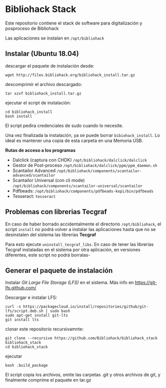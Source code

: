 # Bibliohack Stack 

Este repositorio contiene el stack de software para digitalización y posproceso de Bibliohack

Las aplicaciones se instalan en `/opt/bibliohack`

## Instalar (Ubuntu 18.04)

descargar el paquete de instalación desde:

    wget http://files.bibliohack.org/bibliohack_install.tar.gz

descomprimir el archivo descargado:

    tar xzvf bibliohack_install.tar.gz

ejecutar el script de instalación:

    cd bibliohack_install
    bash install

El script pedira credenciales de sudo cuando lo necesite.

Una vez finalizada la instalación, ya se puede borrar `bibiohack_install`. Lo ideal es mantener una copia de esta carpeta en una Memoria USB.

**Rutas de acceso a los programas**

- Dalclick (captura con CHDK) `/opt/bibliohack/dalclick/dalclick`
- Gestor de Post-proceso `/opt/bibliohack/dalclick/ppm/ppm_daemon.sh`
- Scantailor Advanced `/opt/bibliohack/components/scantailor-advanced/scantailor`
- Scantailor Universal (con cli mode) `/opt/bibliohack/components/scantailor-universal/scantailor`
- Pdfbeads: `/opt/bibliohack/components/pdfbeads-kopi/bin/pdfbeads` 
- Tesseract: `tesseract`

## Problemas con librerias Tecgraf

En caso de haber borrado accidentalmente el directorio `/opt/bibliohack`, el script `install` no podrá
volver a instalar las aplicaciones hasta que no se desinstalen del sistema las librerías **Tecgraf**

Para esto ejecute `uninstall_tecgraf_libs`. En caso de tener las librerías Tecgraf instaladas en el 
sistema por otra aplicación, en versiones diferentes, este script no podrá borralas-

## Generar el paquete de instalación

Instalar *Git Large File Storage (LFS)* en el sistema. Más info en <https://git-lfs.github.com/>

Descargar e instalar LFS:

    curl -s https://packagecloud.io/install/repositories/github/git-lfs/script.deb.sh | sudo bash
    sudo apt-get install git-lts
    git install lts

clonar este repositorio recursivamnte:

    git clone --recursive https://github.com/Bibliohack/bibliohack_stack bibliohack_stack
    cd bibliohack_stack
    
ejecutar

    bash .build_package

El script copia los archivos, omite las carpetas .git y otros archivos de git, y finalmente comprime el paquete en tar.gz
